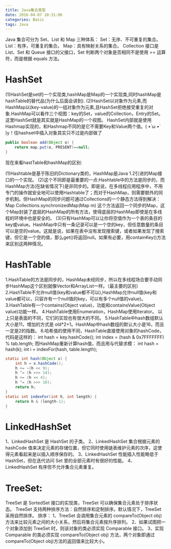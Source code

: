 ```yaml
---
title: Java集合类型
date: 2016-04-07 10:31:06
categories: Basic
tags: Java
---
```

Java 集合可分为 Set、List 和 Map 三种体系：
Set：无序、不可重复的集合。
List：有序，可重复的集合。
Map：具有映射关系的集合。
Collection 接口是 List、Set 和 Queue 接口的父接口，Set 判断两个对象是否相同不是使用 == 运算符，而是根据 equals 方法。
<!-- more -->
# HashSet
(1)HashSet是set的一个实现类,hashMap是Map的一个实现类,同时hashMap是hashTable的替代品(为什么后面会讲到).
(2)HashSet以对象作为元素,而HashMap以(key-value)的一组对象作为元素,且HashSet拒绝接受重复的对象.HashMap可以看作三个视图：key的Set，value的Collection，Entry的Set。 这里HashSet就是其实就是HashMap的一个视图。
HashSet内部就是使用Hashmap实现的，和Hashmap不同的是它不需要Key和Value两个值。( •̀ ω •́ )y！往hashset中插入对象其实只不过是内部做了
``` java
public boolean add(Object o) {
	return map.put(o, PRESENT)==null;
}
```
现在来看hastTable和hashMap的区别:

(1)Hashtable是基于陈旧的Dictionary类的，HashMap是Java 1.2引进的Map接口的一个实现。
(2)这个不同即是最重要的一点:Hashtable中的方法是同步的，而HashMap方法(在缺省情况下)是非同步的。即是说，在多线程应用程序中，不用专门的操作就安全地可以使用Hashtable了；而对于HashMap，则需要额外的同步机制。但HashMap的同步问题可通过Collections的一个静态方法得到解决：Map Collections.synchronizedMap(Map m)
这个方法返回一个同步的Map，这个Map封装了底层的HashMap的所有方法，使得底层的HashMap即使是在多线程的环境中也是安全的。
(3)只有HashMap可以让你将空值作为一个表的条目的key或value。HashMap中只有一条记录可以是一个空的key，但任意数量的条目可以是空的value。这就是说，如果在表中没有发现搜索键，或者如果发现了搜索键，但它是一个空的值，那么get()将返回null。如果有必要，用containKey()方法来区别这两种情况。

# HashTable
1.HashTable的方法是同步的，HashMap未经同步，所以在多线程场合要手动同步HashMap这个区别就像Vector和ArrayList一样。（最主要的区别）
2.HashTable不允许null值(key和value都不可以),HashMap允许null值(key和value都可以，只容许有一个null值的key，可以有多个null值的value)。
3.HashTable有一个contains(Object value)，功能和containsValue(Object value)功能一样。
4.HashTable使用Enumeration，HashMap使用Iterator。
以上只是表面的不同，它们的实现也有很大的不同。
5.HashTable中hash数组默认大小是11，增加的方式是 old*2+1。HashMap中hash数组的默认大小是16，而且一定是2的指数。
6.哈希值的使用不同，HashTable直接使用对象的hashCode，代码是这样的：
      int hash = key.hashCode();
      int index = (hash & 0x7FFFFFFF) % tab.length;
而HashMap重新计算hash值，而且用与代替求模：
int hash = hash(k);
int i = indexFor(hash, table.length);

 
``` java
static int hash(Object x) {
　　 int h = x.hashCode();
　　 h += ~(h << 9);
　　 h ^= (h >>> 14);
　　 h += (h << 4);
　　 h ^= (h >>> 10);
　　 return h;
}
static int indexFor(int h, int length) {
　　 return h & (length-1);
}
```

# LinkedHashSet
1、LinkedHashSet 是 HashSet 的子类。
2、LinkedHashSet 集合根据元素的 hashCode 值来决定元素的存储位置，但它同时使用链表维护元素的次序，这使得元素看起来是以插入顺序保存的。
3、LinkedHashSet 性能插入性能略低于 HashSet，但在迭代访问 Set 里的全部元素时有很好的性能。
4、LinkedHashSet 有序但不允许集合元素重复。

# TreeSet:
TreeSet 是 SortedSet 接口的实现类，TreeSet 可以确保集合元素处于排序状态。
TreeSet 支持两种排序方法：自然排序和定制排序。默认情况下，TreeSet 采用自然排序。
排序：
1、TreeSet 会调用集合元素的 compareTo(Object obj) 方法来比较元素之间的大小关系，然后将集合元素按升序排列。
2、如果试图把一个对象添加到 TreeSet 时，则该对象的类必须实现 Comparable 接口。
3、实现 Comparable 的类必须实现 compareTo(Object obj) 方法，两个对象即通过
compareTo(Object obj)方法的返回值来比较大小。